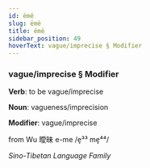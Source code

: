 ```yaml
---
id: ëmë
slug: ëmë
title: ëmë
sidebar_position: 49
hoverText: vague/imprecise § Modifier
---
```


### vague/imprecise § Modifier

**Verb**: to be vague/imprecise

**Noun**: vagueness/imprecision

**Modifier**: vague/imprecise

from Wu 曖昧 e-me /e̞³³ me̞⁴⁴/

*Sino-Tibetan Language Family*